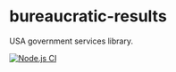 # bureaucratic-results

USA government services library.

[![Node.js CI](https://github.com/decarbonization/bureaucratic-results/actions/workflows/node.js.yml/badge.svg)](https://github.com/decarbonization/bureaucratic-results/actions/workflows/node.js.yml)
